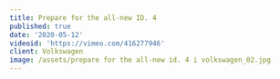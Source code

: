 ```yaml
---
title: Prepare for the all-new ID. 4
published: true
date: '2020-05-12'
videoid: 'https://vimeo.com/416277946'
client: Volkswagen
image: /assets/prepare for the all-new id. 4 i volkswagen_02.jpg
---
```


